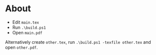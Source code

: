 # About

- Edit `main.tex`
- Run `.\build.ps1`
- Open `main.pdf`

Alternatively create `other.tex`, run `.\build.ps1 -texfile other.tex` and open `other.pdf`.
